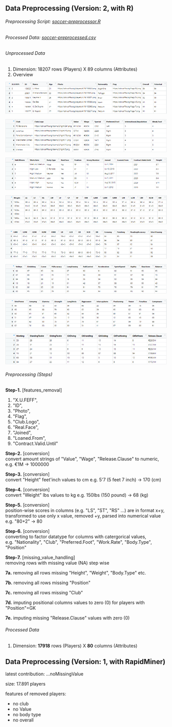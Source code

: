 ## Data Preprocessing (Version: 2, with R)

###### Preprocessing Script: [soccer-preprocessor.R](../code/soccer-preprocessor.R)

###### Processed Data: [soccer-preprocessed.csv](soccer-preprocessed.csv)

###### Unprocessed Data
1. Dimension: 18207 rows (Players) X 89 columns (Attributes)  
2. Overview  
  
![f-1.png](f-1.png) 
  
![f-2.png](f-2.png) 
  
![f-3.png](f-3.png) 
  
![f-4.png](f-4.png) 
  
![f-5.png](f-5.png) 
  
![f-6.png](f-6.png) 
  
![f-7.png](f-7.png) 
  
![f-8.png](f-8.png) 
  

###### Preprocessing (Steps)
**Step-1.** [features_removal]  
  
1. "X.U.FEFF",  
2. "ID",  
3. "Photo",  
4. "Flag",  
5. "Club.Logo",  
6. "Real.Face",  
7. "Joined",  
8. "Loaned.From",  
9. "Contract.Valid.Until"  
  
**Step-2.** [conversion]  
convert amount strings of "Value", "Wage", "Release.Clause" to numeric, e.g. €1M -> 1000000  
  
**Step-3.** [conversion]  
convert "Height" feet'inch values to cm e.g. 5'7 (5 feet 7 inch) -> 170 (cm)

**Step-4.** [conversion]  
convert "Weight" lbs values to kg e.g. 150lbs (150 pound) -> 68 (kg)  
  
**Step-5.** [conversion]  
position-wise  scores in columns (e.g. "LS", "ST", "RS" ...) are in format x+y,  
transformed to use only x value, removed +y, parsed into numerical value e.g. "80+2" -> 80  
  
**Step-6.** [conversion]  
converting to factor datatype for columns with catergorical values,  
e.g. "Nationality", "Club", "Preferred.Foot", "Work.Rate", "Body.Type", "Position"  
  
**Step-7.** [missing_value_handling]  
removing rows with missing value (NA) step wise  
  
**7a.** removing all rows missing "Height", "Weight", "Body.Type" etc.  
  
**7b.** removing all rows missing "Position"  
  
**7c.** removing all rows missing "Club"  
  
**7d.** imputing positional columns values to zero (0) for players with "Position"=GK  
  
**7e.** imputing missing "Release.Clause" values with zero (0)  
  
  
  
###### Processed Data  
1. Dimension: **17918** rows (Players) X **80** columns (Attributes)
  
  

## Data Preprocessing (Version: 1, with RapidMiner)  
  
latest contribution: ...noMissingValue

size: 17.891 players

features of removed players:
* no club
* no Value
* no body type
* no overall
